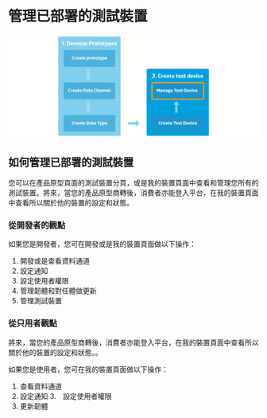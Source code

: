 # 管理已部署的測試裝置

![](../images/content_img/content_img-10.jpg)

## 如何管理已部署的測試裝置

您可以在產品原型頁面的測試裝置分頁，或是我的裝置頁面中查看和管理您所有的測試裝置。將來，當您的產品原型商轉後，消費者亦能登入平台，在我的裝置頁面中查看所以關於他的裝置的設定和狀態。

### 從開發者的觀點

如果您是開發者，您可在開發或是我的裝置頁面做以下操作：

1.	開發或是查看資料通道
2.	設定通知
3.	設定使用者權限
4.	管理韌體和對任體做更新
5.	管理測試裝置


### 從只用者觀點

將來，當您的產品原型商轉後，消費者亦能登入平台，在我的裝置頁面中查看所以關於他的裝置的設定和狀態。。

如果您是使用者，您可在我的裝置頁面做以下操作：

1.	查看資料通道
2.	設定通知
3.　設定使用者權限
4.	更新韌體
